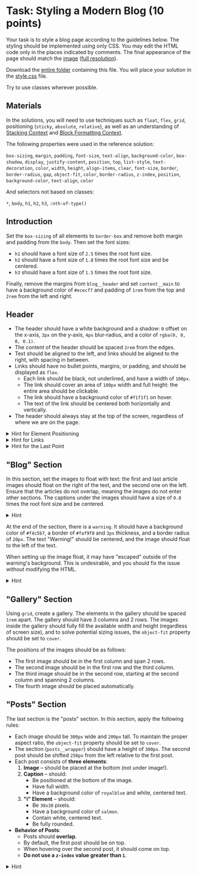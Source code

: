 # Task: Styling a Modern Blog (10 points)

Your task is to style a blog page according to the guidelines below. The styling should be implemented using only CSS. You may edit the HTML code only in the places indicated by comments. The final appearance of the page should match the [image](sol.png) ([full resolution](sol_fullres.png)).

Download the [entire folder](./) containing this file. You will place your solution in the [style.css](style.css) file.

Try to use classes wherever possible.

## Materials

In the solutions, you will need to use techniques such as `float`, `flex`, `grid`, positioning (`sticky`, `absolute`, `relative`), as well as an understanding of [Stacking Context](https://developer.mozilla.org/en-US/docs/Web/CSS/CSS_positioned_layout/Stacking_context) and [Block Formatting Context](https://developer.mozilla.org/en-US/docs/Web/CSS/CSS_display/Block_formatting_context).

The following properties were used in the reference solution:

`box-sizing`, `margin`, `padding`, `font-size`, `text-align`, `background-color`, `box-shadow`, `display`, `justify-content`, `position`, `top`, `list-style`, `text-decoration`, `color`, `width`, `height`, `align-items`, `clear`, `font-size`, `border`, `border-radius`, `gap`, `object-fit`, `color`, `border-radius`, `z-index`, `position`, `background-color`, `text-align`, `color`

And selectors not based on classes:

`*`, `body`, `h1`, `h2`, `h3`, `:nth-of-type()`

## Introduction

Set the `box-sizing` of all elements to `border-box` and remove both margin and padding from the `body`. Then set the font sizes:

- `h1` should have a font size of `2.5` times the root font size.
- `h2` should have a font size of `1.8` times the root font size and be centered.
- `h3` should have a font size of `1.5` times the root font size.

Finally, remove the margins from `blog__header` and set `content__main` to have a background color of `#ececf7` and padding of `1rem` from the top and `2rem` from the left and right.

## Header

- The header should have a white background and a shadow: `0` offset on the x-axis, `3px` on the y-axis, `4px` blur-radius, and a color of `rgba(0, 0, 0, 0.1)`.
- The content of the header should be spaced `2rem` from the edges.
- Text should be aligned to the left, and links should be aligned to the right, with spacing in between.
- Links should have no bullet points, margins, or padding, and should be displayed as `flex`.
  - Each link should be black, not underlined, and have a width of `100px`.
  - The link should cover an area of `100px` width and full height: the entire area should be clickable.
  - The link should have a background color of `#f1f1f1` on hover.
  - The text of the link should be centered both horizontally and vertically.
- The header should always stay at the top of the screen, regardless of where we are on the page.

<details>
  <summary>Hint for Element Positioning</summary>

> Use Flexbox. Set the `justify-content` property to position the elements properly.

</details>

<details>
  <summary>Hint for Links</summary>

> Remove `list-style`, `margin`, and `padding` from the list (class `navigation`). Setting height/width on the link does not work because the link is displayed as `inline-block`: set it as `flexbox`, with the appropriate width and full height. This will make centering the text easier. Finally, make sure the link can grow to 100% height: its parents may also need to have the height set properly.

</details>

<details>
  <summary>Hint for the Last Point</summary>

> You need to "stick" the header. To do this, set the appropriate value for `position`, which also requires specifying the `top` (or equivalent) value for it to work.

</details>

## "Blog" Section

In this section, set the images to float with text: the first and last article images should float on the right of the text, and the second one on the left. Ensure that the articles do not overlap, meaning the images do not enter other sections. The captions under the images should have a size of `0.8` times the root font size and be centered.

<details>
  <summary>Hint</summary>

> For floating, you might find the `:nth-of-type` pseudo-class useful. Applied to the `article` class, it can select the appropriate (first and last or second) article, from which you can access the image. For preventing the overlap, the `clear` property might be useful.

</details>

At the end of the section, there is a `warning`. It should have a background color of `#f4c5b7`, a border of `#faf9f8` and `3px` thickness, and a border radius of `20px`. The text "Warning!" should be centered, and the image should float to the left of the text.

When setting up the image float, it may have "escaped" outside of the warning's background. This is undesirable, and you should fix the issue without modifying the HTML.

<details>
  <summary>Hint</summary>

> This has a lot to do with [BFC](https://developer.mozilla.org/en-US/docs/Web/CSS/CSS_display/Block_formatting_context). The page explains this phenomenon, along with a solution directly related to this issue, and provides examples of the solution.

</details>

## "Gallery" Section

Using `grid`, create a gallery. The elements in the gallery should be spaced `1rem` apart. The gallery should have 3 columns and 2 rows. The images inside the gallery should fully fill the available width and height (regardless of screen size), and to solve potential sizing issues, the `object-fit` property should be set to `cover`.

The positions of the images should be as follows:

- The first image should be in the first column and span 2 rows.
- The second image should be in the first row and the third column.
- The third image should be in the second row, starting at the second column and spanning 2 columns.
- The fourth image should be placed automatically.

## "Posts" Section

The last section is the "posts" section. In this section, apply the following rules:

- Each image should be `300px` wide and `200px` tall. To maintain the proper aspect ratio, the `object-fit` property should be set to `cover`.
- The section (`posts__wrapper`) should have a height of `300px`. The second post should be shifted `250px` from the left relative to the first post.
- Each post consists of **three elements**:
  1. **Image** – should be placed at the bottom (not under image!).
  2. **Caption** – should:
     - Be positioned at the bottom of the image.
     - Have full width.
     - Have a background color of `royalblue` and white, centered text.
  3. **"i" Element** – should:
     - Be `30x30` pixels.
     - Have a background color of `salmon`.
     - Contain white, centered text.
     - Be fully rounded.
- **Behavior of Posts**:
  - Posts should **overlap**.
  - By default, the first post should be on top.
  - When hovering over the second post, it should come on top.
  - **Do not use a `z-index` value greater than `1`**.

<details>
  <summary>Hint</summary>

> You can use `position: absolute` to arrange the elements of the post and `position: relative` to control their mutual positioning.  
> To dynamically change the layering order when hovering, try applying `z-index` in a dynamic way.

</details>
